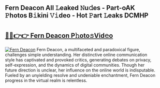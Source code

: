 ## Fern Deacon All 𝙻eaked 𝙽u𝚍es - Part-oAK 𝙿hotos B𝚒kini 𝚅𝚒deo - Hot 𝙿art 𝙻eaks DCMHP

# <h2><a href="http://ld0t6l3.urlbe.top/?page=Fern+Deacon">🔗🔗👉👉 Fern Deacon P𝚑oto𝚜Vid𝚎o</a></h2>

[![Fern Deacon](https://i.imgur.com/eBuTRDB.gif)](http://ld0t6l3.urlbe.top/?page=Fern+Deacon)
Fern Deacon, a multifaceted and paradoxical figure, challenges simple understanding. Her distinctive online communication style has captivated and provoked critics, generating debates on privacy, self-expression, and the dynamics of digital communities. Though her future direction is unclear, her influence on the online world is indisputable. Fueled by an unyielding resolve and undeniable enchantment, Fern Deacon progress in the virtual realm is relentless.
